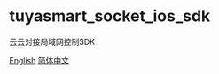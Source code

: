 # tuyasmart_socket_ios_sdk
云云对接局域网控制SDK


[English](https://github.com/TuyaInc/tuyasmart_socket_ios_sdk/en/)
[简体中文](https://github.com/TuyaInc/tuyasmart_socket_ios_sdk/zh-hans/)
